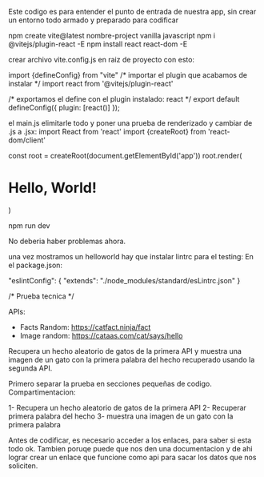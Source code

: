 Este codigo es para entender el punto de entrada de nuestra app, sin crear un entorno todo armado y preparado para codificar


npm create vite@latest
nombre-project
vanilla
javascript
npm i @vitejs/plugin-react -E
npm install react react-dom -E

crear archivo vite.config.js en raiz de proyecto con esto: 

import {defineConfig} from "vite"
/* importar el plugin que acabamos de instalar */
import react from '@vitejs/plugin-react'

/* exportamos el define con el plugin instalado: react */
export default defineConfig({
    plugin: [react()]
});

el main.js elimitarle todo y poner una prueba de renderizado y cambiar de .js a .jsx:
import React from 'react'
import {createRoot} from 'react-dom/client'

const root = createRoot(document.getElementById('app'))
root.render(<h1>Hello, World!</h1>)

npm run dev

No deberia haber problemas ahora.

una vez mostramos un helloworld hay que instalar lintrc para el testing:
En el package.json:

"eslintConfig": {
    "extends": "./node_modules/standard/esLintrc.json"
}

/* Prueba tecnica */

APIs: 

- Facts Random: https://catfact.ninja/fact
- Image random: https://cataas.com/cat/says/hello

Recupera un hecho aleatorio de gatos de la primera API y muestra una imagen de un gato con la primera palabra del hecho recuperado usando la segunda API.



Primero separar la prueba en secciones pequeñas de codigo. Compartimentacion:

1- Recupera un hecho aleatorio de gatos de la primera API
2- Recuperar primera palabra del hecho
3- muestra una imagen de un gato con la primera palabra


Antes de codificar, es necesario acceder a los enlaces, para saber si esta todo ok.
Tambien poruqe puede que nos den una documentacion y de ahi lograr crear un enlace que funcione como api para sacar los datos que nos soliciten.


